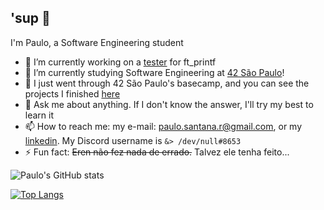 ## 'sup 🤙

<!--
**paulo-santana/paulo-santana** is a ✨ _special_ ✨ repository because its `README.md` (this file) appears on your GitHub profile.
Here are some ideas to get you started:
-->

I'm Paulo, a Software Engineering student

- 🔭 I’m currently working on a [tester](https://github.com/paulo-santana/ftprintf-tester) for ft_printf
- 🚀 I’m currently studying Software Engineering at [42 São Paulo](https://www.42sp.org.br/)!
- 🐎 I just went through 42 São Paulo's basecamp, and you can see the projects I finished [here](https://github.com/paulo-santana/42-basecamp)
- 💬 Ask me about anything. If I don't know the answer, I'll try my best to learn it
- 📫 How to reach me: my e-mail: paulo.santana.r@gmail.com, or my [linkedin](https://www.linkedin.com/in/paulostn/). My Discord username is `&> /dev/null#8653`
- ⚡ Fun fact: ~~Eren não fez nada de errado.~~ Talvez ele tenha feito...

![Paulo's GitHub stats](https://github-readme-stats.vercel.app/api?username=paulo-santana&show_icons=true&theme=tokyonight)

[![Top Langs](https://github-readme-stats.vercel.app/api/top-langs/?username=paulo-santana&layout=compact&theme=tokyonight)](https://github.com/paulo-santana)
